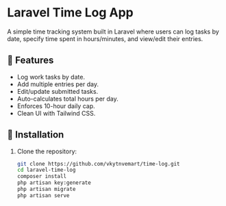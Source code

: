 # Laravel Time Log App

A simple time tracking system built in Laravel where users can log tasks by date, specify time spent in hours/minutes, and view/edit their entries.

## 🚀 Features

- Log work tasks by date.
- Add multiple entries per day.
- Edit/update submitted tasks.
- Auto-calculates total hours per day.
- Enforces 10-hour daily cap.
- Clean UI with Tailwind CSS.


## 🔧 Installation

1. Clone the repository:
   ```bash
   git clone https://github.com/vkytnvemart/time-log.git
   cd laravel-time-log
   composer install
   php artisan key:generate
   php artisan migrate
   php artisan serve
